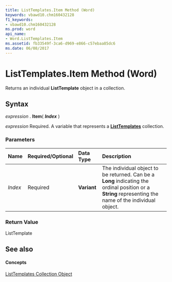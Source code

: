 ```yaml
---
title: ListTemplates.Item Method (Word)
keywords: vbawd10.chm160432128
f1_keywords:
- vbawd10.chm160432128
ms.prod: word
api_name:
- Word.ListTemplates.Item
ms.assetid: fb33549f-3ca6-d969-e866-c57ebaa85dc6
ms.date: 06/08/2017
---
```



# ListTemplates.Item Method (Word)

Returns an individual **ListTemplate** object in a collection.


## Syntax

 _expression_ . **Item**( **_Index_** )

 _expression_ Required. A variable that represents a **[ListTemplates](listtemplates-object-word.md)** collection.


### Parameters



|**Name**|**Required/Optional**|**Data Type**|**Description**|
|:-----|:-----|:-----|:-----|
| _Index_|Required| **Variant**|The individual object to be returned. Can be a **Long** indicating the ordinal position or a **String** representing the name of the individual object.|

### Return Value

ListTemplate


## See also


#### Concepts


[ListTemplates Collection Object](listtemplates-object-word.md)

